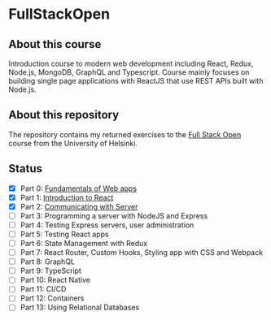 # FullStackOpen

## About this course
Introduction course to modern web development including React, Redux, Node.js, MongoDB, GraphQL and Typescript. Course mainly focuses on building single page applications with ReactJS that use REST APIs built with Node.js.

## About this repository

The repository contains my returned exercises to the [Full Stack Open](https://fullstackopen.com/en) course from the University of Helsinki.

## Status

- [x] Part 0: [Fundamentals of Web apps](https://github.com/rauhja/FullStackOpen/tree/main/Osa0)
- [x] Part 1: [Introduction to React](https://github.com/rauhja/FullStackOpen/tree/main/Osa1)
- [x] Part 2: [Communicating with Server](https://github.com/rauhja/FullStackOpen/tree/main/Osa2)
- [ ] Part 3: Programming a server with NodeJS and Express
- [ ] Part 4: Testing Express servers, user administration
- [ ] Part 5: Testing React apps
- [ ] Part 6: State Management with Redux
- [ ] Part 7: React Router, Custom Hooks, Styling app with CSS and Webpack
- [ ] Part 8: GraphQL
- [ ] Part 9: TypeScript
- [ ] Part 10: React Native
- [ ] Part 11: CI/CD
- [ ] Part 12: Containers
- [ ] Part 13: Using Relational Databases
